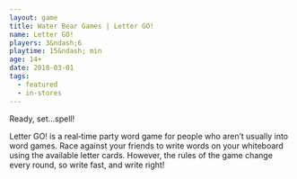 ```yaml
---
layout: game
title: Water Bear Games | Letter GO!
name: Letter GO!
players: 3&ndash;6
playtime: 15&ndash; min
age: 14+
date: 2018-03-01
tags:
  - featured
  - in-stores
---
```


Ready, set&hellip;spell!

Letter GO! is a real‑time party word game for people who aren&rsquo;t usually into word games. Race against your friends to write words on your whiteboard using the available letter cards. However, the rules of the game change every round, so write fast, and write right!
